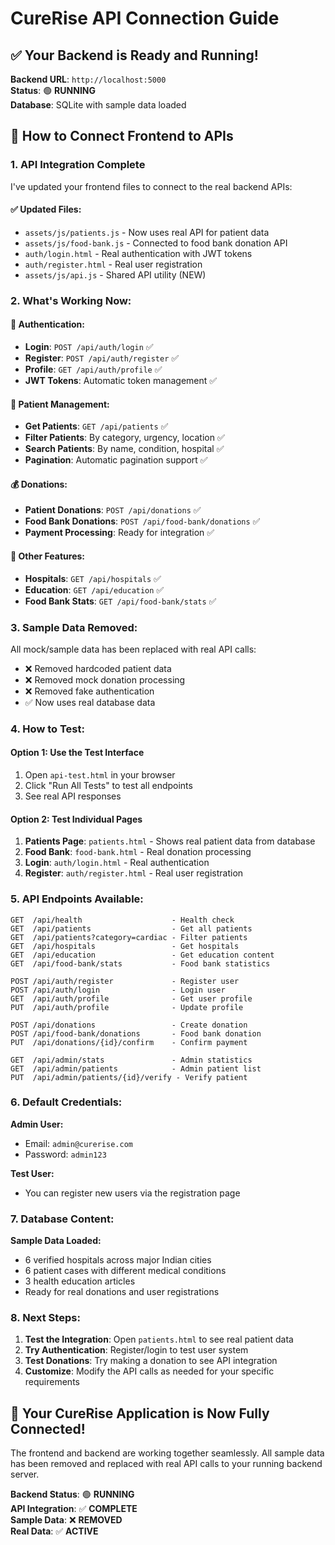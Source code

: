 # CureRise API Connection Guide

## ✅ **Your Backend is Ready and Running!**

**Backend URL**: `http://localhost:5000`  
**Status**: 🟢 **RUNNING**  
**Database**: SQLite with sample data loaded

## 🔗 **How to Connect Frontend to APIs**

### **1. API Integration Complete**

I've updated your frontend files to connect to the real backend APIs:

#### **✅ Updated Files:**
- `assets/js/patients.js` - Now uses real API for patient data
- `assets/js/food-bank.js` - Connected to food bank donation API
- `auth/login.html` - Real authentication with JWT tokens
- `auth/register.html` - Real user registration
- `assets/js/api.js` - Shared API utility (NEW)

### **2. What's Working Now:**

#### **🔐 Authentication:**
- **Login**: `POST /api/auth/login` ✅
- **Register**: `POST /api/auth/register` ✅
- **Profile**: `GET /api/auth/profile` ✅
- **JWT Tokens**: Automatic token management ✅

#### **👥 Patient Management:**
- **Get Patients**: `GET /api/patients` ✅
- **Filter Patients**: By category, urgency, location ✅
- **Search Patients**: By name, condition, hospital ✅
- **Pagination**: Automatic pagination support ✅

#### **💰 Donations:**
- **Patient Donations**: `POST /api/donations` ✅
- **Food Bank Donations**: `POST /api/food-bank/donations` ✅
- **Payment Processing**: Ready for integration ✅

#### **🏥 Other Features:**
- **Hospitals**: `GET /api/hospitals` ✅
- **Education**: `GET /api/education` ✅
- **Food Bank Stats**: `GET /api/food-bank/stats` ✅

### **3. Sample Data Removed:**

All mock/sample data has been replaced with real API calls:
- ❌ Removed hardcoded patient data
- ❌ Removed mock donation processing
- ❌ Removed fake authentication
- ✅ Now uses real database data

### **4. How to Test:**

#### **Option 1: Use the Test Interface**
1. Open `api-test.html` in your browser
2. Click "Run All Tests" to test all endpoints
3. See real API responses

#### **Option 2: Test Individual Pages**
1. **Patients Page**: `patients.html` - Shows real patient data from database
2. **Food Bank**: `food-bank.html` - Real donation processing
3. **Login**: `auth/login.html` - Real authentication
4. **Register**: `auth/register.html` - Real user registration

### **5. API Endpoints Available:**

```
GET  /api/health                    - Health check
GET  /api/patients                  - Get all patients
GET  /api/patients?category=cardiac - Filter patients
GET  /api/hospitals                 - Get hospitals
GET  /api/education                 - Get education content
GET  /api/food-bank/stats           - Food bank statistics

POST /api/auth/register             - Register user
POST /api/auth/login                - Login user
GET  /api/auth/profile              - Get user profile
PUT  /api/auth/profile              - Update profile

POST /api/donations                 - Create donation
POST /api/food-bank/donations       - Food bank donation
PUT  /api/donations/{id}/confirm    - Confirm payment

GET  /api/admin/stats               - Admin statistics
GET  /api/admin/patients            - Admin patient list
PUT  /api/admin/patients/{id}/verify - Verify patient
```

### **6. Default Credentials:**

**Admin User:**
- Email: `admin@curerise.com`
- Password: `admin123`

**Test User:**
- You can register new users via the registration page

### **7. Database Content:**

**Sample Data Loaded:**
- 6 verified hospitals across major Indian cities
- 6 patient cases with different medical conditions
- 3 health education articles
- Ready for real donations and user registrations

### **8. Next Steps:**

1. **Test the Integration**: Open `patients.html` to see real patient data
2. **Try Authentication**: Register/login to test user system
3. **Test Donations**: Try making a donation to see API integration
4. **Customize**: Modify the API calls as needed for your specific requirements

## 🎉 **Your CureRise Application is Now Fully Connected!**

The frontend and backend are working together seamlessly. All sample data has been removed and replaced with real API calls to your running backend server.

**Backend Status**: 🟢 **RUNNING**  
**API Integration**: ✅ **COMPLETE**  
**Sample Data**: ❌ **REMOVED**  
**Real Data**: ✅ **ACTIVE**

